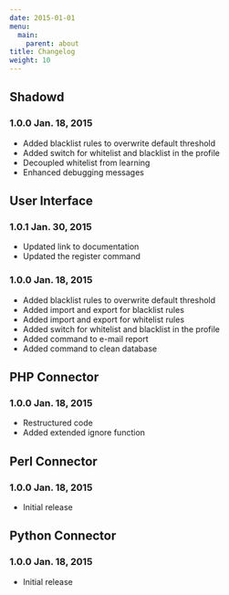 ```yaml
---
date: 2015-01-01
menu:
  main:
    parent: about
title: Changelog
weight: 10
---
```


## Shadowd

### **1.0.0** Jan. 18, 2015

 * Added blacklist rules to overwrite default threshold
 * Added switch for whitelist and blacklist in the profile
 * Decoupled whitelist from learning
 * Enhanced debugging messages

## User Interface

### **1.0.1** Jan. 30, 2015

 * Updated link to documentation
 * Updated the register command

### **1.0.0** Jan. 18, 2015

 * Added blacklist rules to overwrite default threshold
 * Added import and export for blacklist rules
 * Added import and export for whitelist rules
 * Added switch for whitelist and blacklist in the profile
 * Added command to e-mail report
 * Added command to clean database

## PHP Connector

### **1.0.0** Jan. 18, 2015

 * Restructured code
 * Added extended ignore function

## Perl Connector

### **1.0.0** Jan. 18, 2015

 * Initial release

## Python Connector

### **1.0.0** Jan. 18, 2015

 * Initial release
